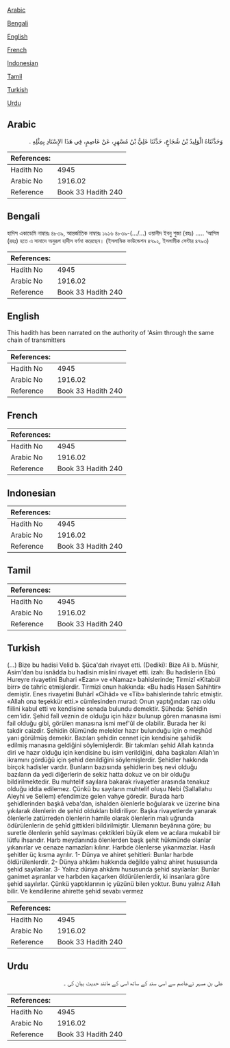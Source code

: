[Arabic](#arabic)

[Bengali](#bengali)

[English](#english)

[French](#french)

[Indonesian](#indonesian)

[Tamil](#tamil)

[Turkish](#turkish)

[Urdu](#urdu)

## Arabic


<div dir="rtl" lang="ar" style={{fontSize:'larger',backgroundColor:'#f8f9fa',padding:20}}>
وَحَدَّثَنَاهُ الْوَلِيدُ بْنُ شُجَاعٍ، حَدَّثَنَا عَلِيُّ بْنُ مُسْهِرٍ، عَنْ عَاصِمٍ، فِي هَذَا الإِسْنَادِ بِمِثْلِهِ ‏.‏
</div>
<div style={{backgroundColor:'#f8f9fa',padding:20, marginBottom: 10}}><table> <thead> <tr> <th>References:</th> <th></th> </tr> </thead> <tbody><tr><td>Hadith No</td><td>4945</td></tr><tr><td>Arabic No</td><td>1916.02</td></tr><tr><td>Reference</td><td>Book 33 Hadith 240</td></tr></tbody></table></div>

## Bengali


<div dir="ltr" lang="bn" style={{fontSize:'larger',backgroundColor:'#f8f9fa',padding:20}}>
হাদিস একাডেমি নাম্বারঃ ৪৮৩৯, আন্তর্জাতিক নাম্বারঃ ১৯১৬ ৪৮৩৯-(.../…) ওয়ালীদ ইবনু শুজা (রহঃ) ..... ‘আসিম (রহঃ) হতে এ সানাদে অনুরূপ হাদীস বর্ণনা করেছেন। (ইসলামিক ফাউন্ডেশন ৪৭৯২, ইসলামীক সেন্টার ৪৭৯৩)
</div>
<div style={{backgroundColor:'#f8f9fa',padding:20, marginBottom: 10}}><table> <thead> <tr> <th>References:</th> <th></th> </tr> </thead> <tbody><tr><td>Hadith No</td><td>4945</td></tr><tr><td>Arabic No</td><td>1916.02</td></tr><tr><td>Reference</td><td>Book 33 Hadith 240</td></tr></tbody></table></div>

## English


<div dir="ltr" lang="en" style={{fontSize:'larger',backgroundColor:'#f8f9fa',padding:20}}>
This hadith has been narrated on the authority of 'Asim through the same chain of transmitters
</div>
<div style={{backgroundColor:'#f8f9fa',padding:20, marginBottom: 10}}><table> <thead> <tr> <th>References:</th> <th></th> </tr> </thead> <tbody><tr><td>Hadith No</td><td>4945</td></tr><tr><td>Arabic No</td><td>1916.02</td></tr><tr><td>Reference</td><td>Book 33 Hadith 240</td></tr></tbody></table></div>

## French


<div dir="ltr" lang="fr" style={{fontSize:'larger',backgroundColor:'#f8f9fa',padding:20}}>

</div>
<div style={{backgroundColor:'#f8f9fa',padding:20, marginBottom: 10}}><table> <thead> <tr> <th>References:</th> <th></th> </tr> </thead> <tbody><tr><td>Hadith No</td><td>4945</td></tr><tr><td>Arabic No</td><td>1916.02</td></tr><tr><td>Reference</td><td>Book 33 Hadith 240</td></tr></tbody></table></div>

## Indonesian


<div dir="ltr" lang="id" style={{fontSize:'larger',backgroundColor:'#f8f9fa',padding:20}}>

</div>
<div style={{backgroundColor:'#f8f9fa',padding:20, marginBottom: 10}}><table> <thead> <tr> <th>References:</th> <th></th> </tr> </thead> <tbody><tr><td>Hadith No</td><td>4945</td></tr><tr><td>Arabic No</td><td>1916.02</td></tr><tr><td>Reference</td><td>Book 33 Hadith 240</td></tr></tbody></table></div>

## Tamil


<div dir="ltr" lang="ta" style={{fontSize:'larger',backgroundColor:'#f8f9fa',padding:20}}>

</div>
<div style={{backgroundColor:'#f8f9fa',padding:20, marginBottom: 10}}><table> <thead> <tr> <th>References:</th> <th></th> </tr> </thead> <tbody><tr><td>Hadith No</td><td>4945</td></tr><tr><td>Arabic No</td><td>1916.02</td></tr><tr><td>Reference</td><td>Book 33 Hadith 240</td></tr></tbody></table></div>

## Turkish


<div dir="ltr" lang="tr" style={{fontSize:'larger',backgroundColor:'#f8f9fa',padding:20}}>
(…) Bize bu hadisi Velid b. Şüca'dah rivayet etti. (Dediki): Bize Ali b. Müshir, Asim'dan bu isnâdda bu hadisin mislini rivayet etti. izah: Bu hadislerin Ebû Hureyre rivayetini Buhari «Ezan» ve «Namaz» bahislerinde; Tirmizî «Kitabül birr» de tahric etmişlerdir. Tirmizi onun hakkında: «Bu hadis Hasen Sahihtir» demiştir. Enes rivayetini Buhârî «Cihâd» ve «Tib» bahislerinde tahrîc etmiştir. «Allah ona teşekkür etti.» cümlesinden murad: Onun yaptığından razı oldu fiilini kabul etti ve kendisine senada bulundu demektir. Şüheda: Şehidin cem'idir. Şehid faîl veznin de olduğu için hâzır bulunup gören manasına ismi fail olduğu gibi, görülen manasına ismi mef'ûl de olabilir. Burada her iki takdir caizdir. Şehidin ölümünde melekler hazır bulunduğu için o meşhûd yani görülmüş demekir. Bazıları şehidin cennet için kendisine şahidîik edilmiş manasına geldiğini söylemişlerdir. Bir takımları şehid Allah katında diri ve hazır olduğu için kendisine bu isim verildiğini, daha başkaları Allah'ın ikramını gördüğü için şehid denildîğini söylemişlerdir. Şehidler hakkında birçok hadisler vardır. Bunların bazısında şehidlerin beş nevi olduğu bazıların da yedi diğerlerin de sekiz hatta dokuz ve on bir olduğu bildirilmektedir. Bu muhtelif sayılara bakarak rivayetler arasında tenakuz olduğu iddia edilemez. Çünkü bu sayıların muhtelif oluşu Nebi (Sallallahu Aleyhi ve Sellem) efendimize gelen vahye göredir. Burada harb şehidlerinden başkâ veba'dan, ishalden ölenlerle boğularak ve üzerine bina yıkılarak ölenlerin de şehid oldukları bildiriliyor. Başka rivayetlerde yanarak ölenlerle zatürreden ölenlerin hamile olarak ölenlerin malı uğrunda ödürülenlerin de şehîd gittikleri bildirilmiştir. Ulemanın beyânına göre; bu suretle ölenlerin şehîd sayılması çektikleri büyük elem ve acılara mukabil bir lütfu ihsandır. Harb meydanında ölenlerden başk şehit hükmünde olanlar yıkanırlar ve cenaze namazları kılınır. Harbde ölenlerse yıkanmazlar. Hasılı şehitler üç kısma ayrılır. 1- Dünya ve ahiret şehitleri: Bunlar harbde öldürülenlerdir. 2- Dünya ahkâmı hakkında değilde yalnız ahiret hususunda şehid sayılanlar. 3- Yalnız dünya ahkâmı hususunda şehid sayılanlar: Bunlar ganimet aşıranlar ve harbden kaçarken öldürülenlerdir, ki insanlara göre şehid sayılırlar. Çünkü yaptıklarının iç yüzünü bilen yoktur. Bunu yalnız Allah bilir. Ve kendilerine ahirette şehid sevabı vermez
</div>
<div style={{backgroundColor:'#f8f9fa',padding:20, marginBottom: 10}}><table> <thead> <tr> <th>References:</th> <th></th> </tr> </thead> <tbody><tr><td>Hadith No</td><td>4945</td></tr><tr><td>Arabic No</td><td>1916.02</td></tr><tr><td>Reference</td><td>Book 33 Hadith 240</td></tr></tbody></table></div>

## Urdu


<div dir="rtl" lang="ur" style={{fontSize:'larger',backgroundColor:'#f8f9fa',padding:20}}>
علی بن مسہر نےعاصم سے اسی سند کے ساتھ اسی کے مانند حدیث بیان کی ۔
</div>
<div style={{backgroundColor:'#f8f9fa',padding:20, marginBottom: 10}}><table> <thead> <tr> <th>References:</th> <th></th> </tr> </thead> <tbody><tr><td>Hadith No</td><td>4945</td></tr><tr><td>Arabic No</td><td>1916.02</td></tr><tr><td>Reference</td><td>Book 33 Hadith 240</td></tr></tbody></table></div>